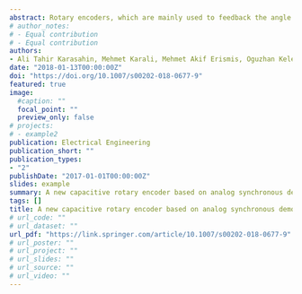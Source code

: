 ```yaml
---
abstract: Rotary encoders, which are mainly used to feedback the angle of the robot arm to the robot controller system, are widely used in industrial and robotic applications. While optical and magnetic rotary encoders are dominant in the market, capacitive rotary encoders are also gaining interest for their simple design, ability to miniaturize and being absolute encoders insensitive to magnetic field variations. In this study, a new economical capacitive rotary encoder based on analog synchronous demodulation is developed. Analog synchronous demodulation technique is used for the first time in the literature as far as known to the authors for capacitive rotary encoders. It is chosen as it is quite robust, simple and economical. A compact mechanical body is developed by 3D printing. After packaging, the sensor is fixed to a motor for testing. The developed encoder shows 2880 pulse/rotation resolution and repeatable output under different temperature environments.
# author_notes:
# - Equal contribution
# - Equal contribution
authors:
- Ali Tahir Karasahin, Mehmet Karali, Mehmet Akif Erismis, Oguzhan Keles, Mustafa Kocak
date: "2018-01-13T00:00:00Z"
doi: "https://doi.org/10.1007/s00202-018-0677-9"
featured: true
image: 
  #caption: ""
  focal_point: ""
  preview_only: false
# projects:
# - example2
publication: Electrical Engineering
publication_short: ""
publication_types:
- "2"
publishDate: "2017-01-01T00:00:00Z"
slides: example
summary: A new capacitive rotary encoder based on analog synchronous demodulation
tags: []
title: A new capacitive rotary encoder based on analog synchronous demodulation
# url_code: ""
# url_dataset: ""
url_pdf: "https://link.springer.com/article/10.1007/s00202-018-0677-9"
# url_poster: ""
# url_project: ""
# url_slides: ""
# url_source: ""
# url_video: ""
---
```

